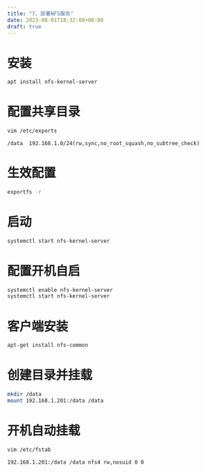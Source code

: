 ```yaml
---
title: "7、部署NFS服务"
date: 2023-08-01T18:32:08+08:00
draft: true
---
```


# 安装

``` bash
apt install nfs-kernel-server
```


# 配置共享目录
``` bash
vim /etc/exports
```

``` text
/data  192.168.1.0/24(rw,sync,no_root_squash,no_subtree_check)
```

# 生效配置
``` bash
exportfs -r
```

# 启动
``` bash
systemctl start nfs-kernel-server
```

# 配置开机自启
``` bash
systemctl enable nfs-kernel-server
systemctl start nfs-kernel-server
```

# 客户端安装
``` bash
apt-get install nfs-common
```

# 创建目录并挂载
``` bash
mkdir /data
mount 192.168.1.201:/data /data
```

# 开机自动挂载
``` bash
vim /etc/fstab
```

``` text
192.168.1.201:/data /data nfs4 rw,nosuid 0 0
```

